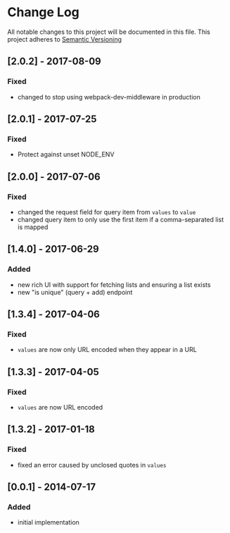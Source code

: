 # Change Log
All notable changes to this project will be documented in this file.
This project adheres to [Semantic Versioning](http://semver.org)

## [2.0.2] - 2017-08-09
### Fixed
- changed to stop using webpack-dev-middleware in production

## [2.0.1] - 2017-07-25
### Fixed
- Protect against unset NODE_ENV     

## [2.0.0] - 2017-07-06
### Fixed
- changed the request field for query item from `values` to `value`
- changed query item to only use the first item if a comma-separated list is mapped

## [1.4.0] - 2017-06-29
### Added
- new rich UI with support for fetching lists and ensuring a list exists
- new "is unique" (query + add) endpoint

## [1.3.4] - 2017-04-06
### Fixed
- `values` are now only URL encoded when they appear in a URL

## [1.3.3] - 2017-04-05
### Fixed
- `values` are now URL encoded

## [1.3.2] - 2017-01-18
### Fixed
- fixed an error caused by unclosed quotes in `values` 

## [0.0.1] - 2014-07-17
### Added
- initial implementation
